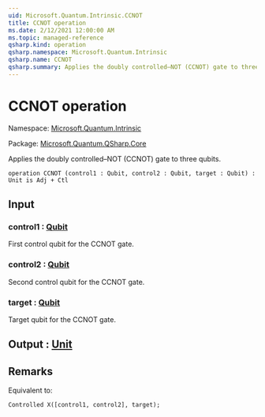 ```yaml
---
uid: Microsoft.Quantum.Intrinsic.CCNOT
title: CCNOT operation
ms.date: 2/12/2021 12:00:00 AM
ms.topic: managed-reference
qsharp.kind: operation
qsharp.namespace: Microsoft.Quantum.Intrinsic
qsharp.name: CCNOT
qsharp.summary: Applies the doubly controlled–NOT (CCNOT) gate to three qubits.
---
```


# CCNOT operation

Namespace: [Microsoft.Quantum.Intrinsic](xref:Microsoft.Quantum.Intrinsic)

Package: [Microsoft.Quantum.QSharp.Core](https://nuget.org/packages/Microsoft.Quantum.QSharp.Core)


Applies the doubly controlled–NOT (CCNOT) gate to three qubits.

```qsharp
operation CCNOT (control1 : Qubit, control2 : Qubit, target : Qubit) : Unit is Adj + Ctl
```


## Input

### control1 : [Qubit](xref:microsoft.quantum.lang-ref.qubit)

First control qubit for the CCNOT gate.


### control2 : [Qubit](xref:microsoft.quantum.lang-ref.qubit)

Second control qubit for the CCNOT gate.


### target : [Qubit](xref:microsoft.quantum.lang-ref.qubit)

Target qubit for the CCNOT gate.



## Output : [Unit](xref:microsoft.quantum.lang-ref.unit)



## Remarks

Equivalent to:```qsharpControlled X([control1, control2], target);```